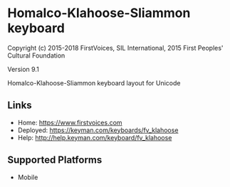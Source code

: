Homalco-Klahoose-Sliammon keyboard
======================

Copyright (c) 2015-2018 FirstVoices, SIL International, 2015 First Peoples' Cultural Foundation

Version 9.1

Homalco-Klahoose-Sliammon keyboard layout for Unicode

Links
-----

 * Home:     <https://www.firstvoices.com>
 * Deployed: <https://keyman.com/keyboards/fv_klahoose>
 * Help:     <http://help.keyman.com/keyboard/fv_klahoose>
 
Supported Platforms
-------------------

 * Mobile
